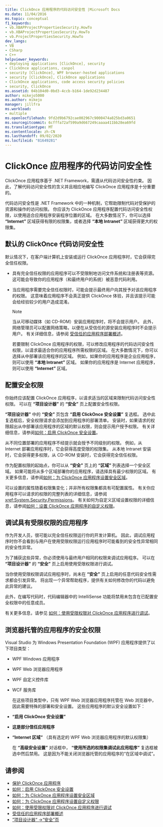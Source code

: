 ```yaml
---
title: ClickOnce 应用程序的代码访问安全性 |Microsoft Docs
ms.date: 11/04/2016
ms.topic: conceptual
f1_keywords:
- vb.XBAPProjectPropertiesSecurity.HowTo
- vb.XBAProjectPropertiesSecurity.HowTo
- vb.ProjectPropertiesSecurity.HowTo
dev_langs:
- VB
- CSharp
- C++
helpviewer_keywords:
- deploying applications [ClickOnce], security
- ClickOnce applications, caspol
- security [ClickOnce], WPF browser-hosted applications
- security [ClickOnce], ClickOnce applications
- ClickOnce applications, code access security policies
- security, ClickOnce
ms.assetid: 04b104d0-0bd3-4ccb-b164-1de92d234487
author: mikejo5000
ms.author: mikejo
manager: jillfra
ms.workload:
- multiple
ms.openlocfilehash: 9fd2d9b6792cae002967c9000474a825bd3a0651
ms.sourcegitcommit: 6cfffa72af599a9d667249caaaa411bb28ea69fd
ms.translationtype: MT
ms.contentlocale: zh-CN
ms.lasthandoff: 09/02/2020
ms.locfileid: "81649281"
---
```

# <a name="code-access-security-for-clickonce-applications"></a>ClickOnce 应用程序的代码访问安全性
ClickOnce 应用程序基于 .NET Framework，需遵从代码访问安全性约束。 因此，了解代码访问安全性的含义并且相应地编写 ClickOnce 应用程序是十分重要的。

 代码访问安全性是 .NET Framework 中的一种机制，它帮助限制代码对受保护的资源和操作的访问权限。 你应该为 ClickOnce 应用程序配置代码访问安全性权限，以使用适合应用程序安装程序位置的区域。 在大多数情况下，你可以选择 **“Internet”** 区域获得有限的权限集，或者选择 **“本地 Intranet”** 区域获得更大的权限集。

## <a name="default-clickonce-code-access-security"></a>默认的 ClickOnce 代码访问安全性
 默认情况下，在客户端计算机上安装或运行 ClickOnce 应用程序时，它会获得完全信任权限。

- 具有完全信任权限的应用程序可以不受限制地访问文件系统和注册表等资源。 这可能会导致你的应用程序（和最终用户的系统）被恶意代码利用。

- 当应用程序需要完全信任权限时，可能会提示最终用户向其授予对该应用程序的权限。 这意味着应用程序不会真正提供 ClickOnce 体验，并且该提示可能会给经验较少的用户造成混淆。

  > [!NOTE]
  > 当从可移动媒体（如 CD-ROM）安装应用程序时，将不会提示用户。 此外，网络管理员可以配置网络策略，以便在从受信任的源安装应用程序时不会提示用户。 有关详细信息，请参阅 [受信任的应用程序部署概述](../deployment/trusted-application-deployment-overview.md)。

  若要限制 ClickOnce 应用程序的权限，可以修改应用程序的代码访问安全性权限，以请求最适合你的应用程序所需权限的区域。 在大多数情况下，你可以选择从中部署该应用程序的区域。 例如，如果你的应用程序是企业应用程序，则可以使用 **“本地 Intranet”** 区域。 如果你的应用程序是 Internet 应用程序，则可以使用 **“Internet”** 区域。

## <a name="configure-security-permissions"></a>配置安全权限
 你始终应该配置 ClickOnce 应用程序，以请求适当的区域来限制代码访问安全性权限。 可以在 **“项目设计器”** 的 **“安全”** 页上配置安全性权限。

 **“项目设计器”** 中的 **“安全”** 页包含 **“启用 ClickOnce 安全设置”** 复选框。 选中此复选框后，安全权限请求会添加到应用程序的部署清单。 安装时，如果请求的权限超出从中部署该应用程序的区域的默认权限，则会提示用户授予权限。 有关详细信息，请参阅[如何：启用 ClickOnce 安全设置](../deployment/how-to-enable-clickonce-security-settings.md)。

 从不同位置部署的应用程序不经提示就会授予不同级别的权限。 例如，从 Internet 部署应用程序时，它会获得高度受限的权限集。 从本地 Intranet 安装时，它会获得更多权限，从 CD-ROM 安装时，它会获得完全信任权限。

 作为配置权限的起始点，你可以从 **“安全”** 页上的 **“区域”** 列表选择一个安全区域。 如果可能将从多个区域部署你的应用程序，请选择具有最少权限的区域。 有关更多信息，请参阅[如何：为 ClickOnce 应用程序设置安全区域](../deployment/how-to-set-a-security-zone-for-a-clickonce-application.md)。

 可以设置的属性随着权限集变化；并非所有权限集都具有可配置属性。 有关你应用程序可以请求的权限的完整列表的详细信息，请参阅 <xref:System.Security.Permissions>。 有关如何为自定义区域设置权限的详细信息，请参阅[如何：设置 ClickOnce 应用程序的自定义权限](../deployment/how-to-set-custom-permissions-for-a-clickonce-application.md)。

## <a name="debug-an-application-that-has-restricted-permissions"></a>调试具有受限权限的应用程序
 作为开发人员，很可能以完全信任权限运行你的开发计算机。 因此，调试应用程序时你不会看到与用户在使用受限权限运行应用程序时可能看到的安全性异常相同的安全性异常。

 为了捕获这些异常，你必须使用与最终用户相同的权限来调试应用程序。 可以在 **“项目设计器”** 的 **“安全”** 页上启用使用受限权限进行调试。

 当你使用受限权限调试应用程序时，尚未在 **“安全”** 页上启用的任意代码安全性需求都会引发异常。 将出现一个异常帮助程序，提供有关如何修改你的代码以避免此异常的建议。

 此外，在编写代码时，代码编辑器中的 IntelliSense 功能将禁用未包含在已配置安全权限中的任意成员。

 有关更多信息，请参见 [如何：使用受限权限对 ClickOnce 应用程序进行调试](securing-clickonce-applications.md)。

## <a name="security-permissions-for-browser-hosted-applications"></a>浏览器托管的应用程序的安全权限
 Visual Studio 为 Windows Presentation Foundation (WPF) 应用程序提供了以下项目类型：

- WPF Windows 应用程序

- WPF Web 浏览器应用程序

- WPF 自定义控件库

- WCF 服务库

  在这些项目类型中，只有 WPF Web 浏览器应用程序托管在 Web 浏览器中，因此需要特殊的部署和安全设置。 这些应用程序的默认安全设置如下：

- **“启用 ClickOnce 安全设置”**

- **这是部分信任应用程序**

- **“Internet 区域”** （具有选定的 WPF Web 浏览器应用程序的默认权限集）

  在 **“高级安全设置”** 对话框中， **“使用所选的权限集调试此应用程序”** 复选框被选中然后禁用。 这是因为不能关闭浏览器托管的应用程序的“在区域中调试”。

## <a name="see-also"></a>请参阅
- [保护 ClickOnce 应用程序](../deployment/securing-clickonce-applications.md)
- [如何：启用 ClickOnce 安全设置](../deployment/how-to-enable-clickonce-security-settings.md)
- [如何：为 ClickOnce 应用程序设置安全区域](../deployment/how-to-set-a-security-zone-for-a-clickonce-application.md)
- [如何：为 ClickOnce 应用程序设置自定义权限](../deployment/how-to-set-custom-permissions-for-a-clickonce-application.md)
- [如何：使用受限权限对 ClickOnce 应用程序进行调试](securing-clickonce-applications.md)
- [受信任的应用程序部署概述](../deployment/trusted-application-deployment-overview.md)
- [”项目设计器“ -&gt;“安全”页](../ide/reference/security-page-project-designer.md)
